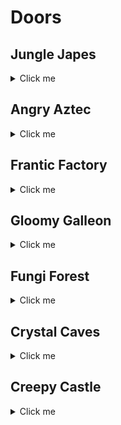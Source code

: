 # Doors 

## Jungle Japes
<details>
<summary>Click me</summary>

| Map | Name | Door types acceptable in location |
| --- | ---- | --------------------------------- |
| Jungle Japes Lobby | Jungle Japes: Lobby - Middle Right | Wrinkly | 
| Jungle Japes Lobby | Jungle Japes: Lobby - Far Left | Wrinkly | 
| Jungle Japes Lobby | Jungle Japes: Lobby - Close Right | Wrinkly | 
| Jungle Japes Lobby | Jungle Japes: Lobby - Far Right | Wrinkly | 
| Jungle Japes Lobby | Jungle Japes: Lobby - Close Left | Wrinkly | 
| Jungle Japes | Jungle Japes: Diddy Cave | Both | 
| Jungle Japes | Jungle Japes: Fairy Cave | Both | 
| Jungle Japes | Jungle Japes: Next to Diddy Cage - right | Both | 
| Jungle Japes | Jungle Japes: Alcove Above Diddy Tunnel - right | Wrinkly | 
| Jungle Japes | Jungle Japes: Alcove Above Diddy Tunnel - left | Wrinkly | 
| Jungle Japes | Jungle Japes: Next to Minecart Exit -right | Both | 
| Jungle Japes | Jungle Japes: Across From Minecart Exit | Both | 
| Jungle Japes | Jungle Japes: Main Area - Next to Tunnel to Tiny Gate | Both | 
| Jungle Japes | Jungle Japes: Beehive Area - Next to Beehive - far left | Both | 
| Jungle Japes | Jungle Japes: Beehive Area - Next to Beehive - left | Both | 
| Jungle Japes | Jungle Japes: Behind Rambi Door - watery room - left | Both | 
| Jungle Japes | Jungle Japes: Behind Rambi Door - watery room - right | Both | 
| Jungle Japes | Jungle Japes: Top of Lanky's Useless Slope - left | Wrinkly | 
| Jungle Japes | Jungle Japes: Top of Lanky's Useless Slope - right | Wrinkly | 
| Jungle Japes | Jungle Japes: Underwater by Warp 2 | Both | 
| Jungle Japes | Jungle Japes: Underwater by Chunky's underground | Both | 
| Jungle Japes | Jungle Japes: Next to Funky - right | Both | 
| Jungle Japes | Jungle Japes: Next to Lanky's Painting Room - left | Both | 
| Jungle Japes | Jungle Japes: Next to Lanky's Painting Room - right | Both | 
| Jungle Japes | Jungle Japes: Outside Diddy Cave Switch - left | Both | 
| Jungle Japes | Jungle Japes: Outside Diddy Cave Switch - right | Both | 
| Jungle Japes | Jungle Japes: Entrance Tunnel - Near Diddy Cave - back left | Both | 
| Jungle Japes | Jungle Japes: Entrance Tunnel - Near Diddy Cave - front left | Both | 
| Jungle Japes | Jungle Japes: Entrance Tunnel - Near Warppad 1 and 2 | Both | 
| Jungle Japes | Jungle Japes: Diddy Tunnel - next to hole - river side | Both | 
| Jungle Japes | Jungle Japes: Diddy Tunnel - river side | Both | 
| Jungle Japes | Jungle Japes: Near Warp 4 and Tunnel Threeway crossing | Both | 
| Jungle Japes | Jungle Japes: Cranky Tunnel - Crossroad | Wrinkly | 
| Jungle Japes | Jungle Japes: Cranky Area - front-right | Both | 
| Jungle Japes | Jungle Japes: Cranky Area - front left | Both | 
| Jungle Japes | Jungle Japes: Cranky Area - center left | Both | 
| Jungle Japes | Jungle Japes: Cranky Area - center right | Both | 
| Jungle Japes | Jungle Japes: Cranky Area - back left | Both | 
| Jungle Japes | Jungle Japes: Cranky Area - back right | Both | 
| Japes Tiny Hive | Jungle Japes: Beehive Room 2 - left | Wrinkly | 
| Japes Tiny Hive | Jungle Japes: Beehive Room 2 - right | Wrinkly | 
| Japes Lanky Cave | Jungle Japes: Painting Room - Next to the Entrance | Both | 
| Japes Mountain | Jungle Japes: Diddy Mountain - Next to Conveyor Controls | Wrinkly | 
| Japes Mountain | Jungle Japes: Diddy Mountain - between River and GB switch | Wrinkly | 
| Japes Mountain | Jungle Japes: Diddy Mountain - between River and Peanut Switch | Wrinkly | 
</details>

## Angry Aztec
<details>
<summary>Click me</summary>

| Map | Name | Door types acceptable in location |
| --- | ---- | --------------------------------- |
| Angry Aztec Lobby | Angry Aztec: Lobby - Pillar Wall | Wrinkly | 
| Angry Aztec Lobby | Angry Aztec: Lobby - Lower Right | Wrinkly | 
| Angry Aztec Lobby | Angry Aztec: Lobby - Left of Portal | Wrinkly | 
| Angry Aztec Lobby | Angry Aztec: Lobby - Right of Portal | Wrinkly | 
| Angry Aztec Lobby | Angry Aztec: Lobby - Behind Feather Door | Wrinkly | 
| Angry Aztec | Angry Aztec: Near Funky's | Both | 
| Angry Aztec | Angry Aztec: Near Cranky's | Both | 
| Angry Aztec | Angry Aztec: Near Candy's | Both | 
| Angry Aztec | Angry Aztec: Near Snide's | Both | 
| Angry Aztec | Angry Aztec: Behind 5DT | Both | 
| Angry Aztec | Angry Aztec: Next to Candy - right | Both | 
| Angry Aztec | Angry Aztec: Under Diddy's Tiny Temple Switch | Tns | 
| Angry Aztec | Angry Aztec: Under Chunky's Tiny Temple Switch | Tns | 
| Angry Aztec | Angry Aztec: Under Tiny's Tiny Temple Switch | Tns | 
| Angry Aztec | Angry Aztec: Under Lanky's Tiny Temple Switch | Tns | 
| Angry Aztec | Angry Aztec: Diddy Tower Stairs - left | Both | 
| Angry Aztec | Angry Aztec: Next to Tag Barrel near Snides | Both | 
| Angry Aztec | Angry Aztec: Under the Vulture Cage | Both | 
| Angry Aztec | Angry Aztec: 5Door Temple's 6th Door | Both | 
| Angry Aztec | Angry Aztec: Cranky Tunnel - Near Chunky Barrel - left | Both | 
| Angry Aztec | Angry Aztec: Cranky Tunnel - Near Chunky Barrel - right | Both | 
| Angry Aztec | Angry Aztec: Cranky Tunnel - Near Road to Cranky - left | Both | 
| Angry Aztec | Angry Aztec: Cranky Tunnel - Near Road to Cranky - right | Both | 
| Angry Aztec | Angry Aztec: 5Door Temple Staircase - front | Both | 
| Angry Aztec | Angry Aztec: 5Door Temple Staircase - back | Both | 
| Angry Aztec | Angry Aztec: Entrance Tunnel - next to Coconut Switch | Both | 
| Angry Aztec | Angry Aztec: Entrance Tunnel - left (near the oasis end) | Both | 
| Angry Aztec | Angry Aztec: Strong Kong Tunnel | Wrinkly | 
| Angry Aztec | Angry Aztec: Near Tag Barrel near Snides - strong kong | Wrinkly | 
| Aztec Llama Temple | Angry Aztec: In Face Matching Game - right | Wrinkly | 
| Aztec Llama Temple | Angry Aztec: In Face Matching Game - left | Wrinkly | 
| Angry Aztec | Angry Aztec: Next to Tiny Temple - front left | Both | 
| Angry Aztec | Angry Aztec: Next to Tiny Temple - back left | Both | 
| Angry Aztec | Angry Aztec: Oasis - Next to Tunnel - far left | Both | 
| Angry Aztec | Angry Aztec: Oasis - Next to Tunnel - left | Both | 
| Angry Aztec | Angry Aztec: Between Snides and Diddy Gong Tower | Both | 
| Angry Aztec | Angry Aztec: Next to Llama Temple - left | Both | 
| Angry Aztec | Angry Aztec: Llama Temple's switchless side | Tns | 
| Aztec Tiny Temple | Angry Aztec: Tiny Temple - Main Room - left | Both | 
| Aztec Tiny Temple | Angry Aztec: Tiny Temple - Main Room - back | Wrinkly | 
| Aztec Tiny Temple | Angry Aztec: Tiny Temple - Across from Slope to Tiny Cage - left | Both | 
| Aztec Tiny Temple | Angry Aztec: Tiny Temple - Across from Slope to Tiny Cage - right | Both | 
| Aztec Tiny Temple | Angry Aztec: Tiny Temple - Next to Opening to Underwater Room | Both | 
| Aztec Tiny Temple | Angry Aztec: Tiny Temple - Across from Opening to Underwater Room | Both | 
| Angry Aztec | Angry Aztec: Llama Temple Stairs - left | Both | 
| Angry Aztec | Angry Aztec: Llama Temple Stairs - right | Both | 
| Aztec Llama Temple | Angry Aztec: Llama Temple - Entrance Staircase - left | Both | 
| Aztec Llama Temple | Angry Aztec: Llama Temple - Entrance Staircase - right | Both | 
| Aztec Llama Temple | Angry Aztec: Llama Temple - Across from the Spit Gate | Both | 
</details>

## Frantic Factory
<details>
<summary>Click me</summary>

| Map | Name | Door types acceptable in location |
| --- | ---- | --------------------------------- |
| Frantic Factory Lobby | Frantic Factory: Lobby - Low Left | Wrinkly | 
| Frantic Factory Lobby | Frantic Factory: Lobby - Top Left | Wrinkly | 
| Frantic Factory Lobby | Frantic Factory: Lobby - Top Center | Wrinkly | 
| Frantic Factory Lobby | Frantic Factory: Lobby - Top Right | Wrinkly | 
| Frantic Factory Lobby | Frantic Factory: Lobby - Low Right | Wrinkly | 
| Frantic Factory | Frantic Factory: Arcade Room | Both | 
| Frantic Factory | Frantic Factory: Production Room | Both | 
| Frantic Factory | Frantic Factory: R&D | Both | 
| Frantic Factory | Frantic Factory: Block Tower | Both | 
| Frantic Factory | Frantic Factory: Storage Room | Both | 
| Frantic Factory | Frantic Factory: Behind Chunky's Toy Box - big | Wrinkly | 
| Frantic Factory | Frantic Factory: Next to Hatch with Tall Pole - left | Both | 
| Frantic Factory | Frantic Factory: Next to Hatch with Tall Pole - right | Both | 
| Frantic Factory | Frantic Factory: Bottom of the Tall Pole | Both | 
| Frantic Factory | Frantic Factory: Production Room - Under Tiny Conveyors | Both | 
| Frantic Factory | Frantic Factory: Kong Cage Room - Behind Tag Barrel | Both | 
| Frantic Factory | Frantic Factory: Under Cranky's Lab | Both | 
| Frantic Factory | Frantic Factory: Under Candy's Store | Both | 
| Frantic Factory | Frantic Factory: Next to DK's Count to 16 Puzzle | Both | 
| Frantic Factory | Frantic Factory: R&D Room - Next to Tunnel to Car Race | Both | 
| Frantic Factory | Frantic Factory: Block Tower Room - Under Tunnel to Funky's | Both | 
| Frantic Factory | Frantic Factory: R&D Room - Dead End | Both | 
| Frantic Factory | Frantic Factory: R&D Room - Blind Corner Next to Tunnel to Car Race | Wrinkly | 
| Frantic Factory | Frantic Factory: Funky's Room - Across from Melon Crate | Both | 
| Frantic Factory | Frantic Factory: Block Tower Room - Air Vent Under Arcade Window | Both | 
| Frantic Factory | Frantic Factory: Block Tower Room - Under Arcade Window - left | Both | 
| Frantic Factory | Frantic Factory: Block Tower Room - Behind Tag Barrel | Both | 
| Frantic Factory | Frantic Factory: R&D Room - Next to Diddy's Pincode Room | Both | 
| Frantic Factory | Frantic Factory: Tiny's Race Entry Area | Wrinkly | 
| Frantic Factory | Frantic Factory: Kong Cage Room - Next to Tag Barrel | Both | 
| Frantic Factory | Frantic Factory: Production Room - in Alcove Next to Tiny's Barrel | Wrinkly | 
| Frantic Factory | Frantic Factory: Production Room - Next to Diddy's Switch | Both | 
| Frantic Factory | Frantic Factory: Arcade Room - in a corner | Both | 
| Frantic Factory | Frantic Factory: Block Tower Room - Next to Tiny Barrel | Both | 
| Frantic Factory | Frantic Factory: Block Tower Room - at the Base of the Block Tower | Both | 
| Frantic Factory | Frantic Factory: Clock Room - Under Clock | Wrinkly | 
| Frantic Factory | Frantic Factory: Clock Room - front left | Both | 
| Frantic Factory | Frantic Factory: Clock Room - back left | Both | 
| Frantic Factory | Frantic Factory: Clock Room - front right | Both | 
| Frantic Factory | Frantic Factory: Top of Pipe Near Kong-freeing Switch | Wrinkly | 
| Frantic Factory | Frantic Factory: Pin Code Room - front-right | Wrinkly | 
| Frantic Factory | Frantic Factory: Lanky's Piano Room - right | Wrinkly | 
| Frantic Factory | Frantic Factory: Lanky's Piano Room - left | Wrinkly | 
| Frantic Factory | Frantic Factory: Chunky's Dark Room | Both | 
| Factory Crusher | Frantic Factory: Crusher Room - start | Both | 
</details>

## Gloomy Galleon
<details>
<summary>Click me</summary>

| Map | Name | Door types acceptable in location |
| --- | ---- | --------------------------------- |
| Gloomy Galleon Lobby | Gloomy Galleon: Lobby - Far Left | Wrinkly | 
| Gloomy Galleon Lobby | Gloomy Galleon: Lobby - Far Right | Wrinkly | 
| Gloomy Galleon Lobby | Gloomy Galleon: Lobby - Close Right | Wrinkly | 
| Gloomy Galleon Lobby | Gloomy Galleon: Lobby - Near DK Portal | Wrinkly | 
| Gloomy Galleon Lobby | Gloomy Galleon: Lobby - Close Left | Wrinkly | 
| Gloomy Galleon | Gloomy Galleon: Near Cranky's | Both | 
| Gloomy Galleon | Gloomy Galleon: Deep Hole | Both | 
| Gloomy Galleon | Gloomy Galleon: Behind 2DS | Both | 
| Gloomy Galleon | Gloomy Galleon: Behind Enguarde Door | Both | 
| Gloomy Galleon | Gloomy Galleon: Cactus | Both | 
| Gloomy Galleon | Gloomy Galleon: In hallway to Shipyard - Tiny switch | Both | 
| Gloomy Galleon | Gloomy Galleon: In hallway to Shipyard - Lanky switch | Both | 
| Gloomy Galleon | Gloomy Galleon: In hallway to Primate Punch Chests | Both | 
| Gloomy Galleon | Gloomy Galleon: Under Baboon Blast pad | Both | 
| Gloomy Galleon | Gloomy Galleon: Under RocketBarrel barrel | Both | 
| Gloomy Galleon | Gloomy Galleon: Next to Cannonball game | Both | 
| Gloomy Galleon | Gloomy Galleon: Next to Coconut switch | Both | 
| Gloomy Galleon | Gloomy Galleon: Entrance Tunnel - near entrance | Both | 
| Gloomy Galleon | Gloomy Galleon: Next to Peanut switch | Both | 
| Gloomy Galleon | Gloomy Galleon: Music Cactus - bottom back left | Both | 
| Gloomy Galleon | Gloomy Galleon: Music Cactus - bottom front left | Both | 
| Gloomy Galleon | Gloomy Galleon: Music Cactus - bottom back right | Both | 
| Gloomy Galleon | Gloomy Galleon: Music Cactus - bottom front right | Both | 
| Gloomy Galleon | Gloomy Galleon: On top of Seal cage | Wrinkly | 
| Gloomy Galleon | Gloomy Galleon: Treasure Chest Exterior | Both | 
| Gloomy Galleon | Gloomy Galleon: Next to Warp 3 in Cranky's Area | Both | 
| Gloomy Galleon | Gloomy Galleon: In Primate Punch Chest Room - right | Both | 
| Gloomy Galleon | Gloomy Galleon: Behind Chunky punch gate in Cranky Area | Both | 
| Gloomy Galleon | Gloomy Galleon: Low water alcove in lighthouse area | Both | 
| Gloomy Galleon | Gloomy Galleon: Behind boxes in Cranky Area | Both | 
| Gloomy Galleon | Gloomy Galleon: Mech Fish Gate - far left | Both | 
| Gloomy Galleon | Gloomy Galleon: Mech Fish Gate - left | Both | 
| Gloomy Galleon | Gloomy Galleon: Mech Fish Gate - middle | Both | 
| Gloomy Galleon | Gloomy Galleon: Mech Fish Gate - right | Both | 
| Gloomy Galleon | Gloomy Galleon: Mech Fish Gate - far right | Both | 
| Gloomy Galleon | Gloomy Galleon: Cannonball Area Exit | Both | 
| Gloomy Galleon | Gloomy Galleon: 2Dship's secret 3rd door | Both | 
| Gloomy Galleon | Gloomy Galleon: Near Mermaid's Palace - right | Both | 
| Gloomy Galleon | Gloomy Galleon: Near Mermaid's Palace - left | Both | 
| Gloomy Galleon | Gloomy Galleon: Near Mermaid's Palace - Under Tag Barrel | Both | 
| Galleon Lighthouse | Gloomy Galleon: Lighthouse Interior | Both | 
| Galleon Mermaid Room | Gloomy Galleon: In Mermaid's Palace | Wrinkly | 
| Galleon5DShip DKTiny | Gloomy Galleon: Tiny's 5D ship | Wrinkly | 
| Galleon5DShip Diddy Lanky Chunky | Gloomy Galleon: Lanky's 5D ship | Wrinkly | 
| Galleon2DShip | Gloomy Galleon: Lanky's 2D ship | Both | 
</details>

## Fungi Forest
<details>
<summary>Click me</summary>

| Map | Name | Door types acceptable in location |
| --- | ---- | --------------------------------- |
| Fungi Forest Lobby | Fungi Forest: Lobby - On High Box | Wrinkly | 
| Fungi Forest Lobby | Fungi Forest: Lobby - Near Gorilla Gone Door | Wrinkly | 
| Fungi Forest Lobby | Fungi Forest: Lobby - Opposite Gorilla Gone Door | Wrinkly | 
| Fungi Forest Lobby | Fungi Forest: Lobby - Near B. Locker | Wrinkly | 
| Fungi Forest Lobby | Fungi Forest: Lobby - Near Entrance | Wrinkly | 
| Fungi Forest | Fungi Forest: Behind DK Barn | Both | 
| Fungi Forest | Fungi Forest: Beanstalk Area | Both | 
| Fungi Forest | Fungi Forest: Near Snide's | Both | 
| Fungi Forest | Fungi Forest: Top of Giant Mushroom | Both | 
| Fungi Forest | Fungi Forest: Owl Area | Both | 
| Fungi Forest | Fungi Forest: On top of Cage outside Conveyor Belt | Both | 
| Fungi Forest | Fungi Forest: Watermill - front - right | Both | 
| Fungi Forest | Fungi Forest: Watermill - right - left | Both | 
| Fungi Forest | Fungi Forest: Watermill - right - right | Both | 
| Fungi Forest | Fungi Forest: Watermill Roof - tower | Both | 
| Fungi Forest | Fungi Forest: Boxes outside of Diddy's Barn | Both | 
| Fungi Forest | Fungi Forest: Outside Diddy's Barn | Both | 
| Fungi Forest | Fungi Forest: Immediately Inside the Thornvine Area - right | Both | 
| Fungi Forest | Fungi Forest: Immediately Inside the Thornvine Area - left | Both | 
| Fungi Forest | Fungi Forest: Outside DK's Barn | Both | 
| Fungi Forest | Fungi Forest: Next to Rabbit's House | Both | 
| Fungi Forest | Fungi Forest: Owl Area - Near Rocketbarrel Barrel - far left | Both | 
| Fungi Forest | Fungi Forest: Funky Area - Near Tiny Coins | Both | 
| Fungi Forest | Fungi Forest: Mushroom Area - Next to Tag Barrel near Cranky's | Both | 
| Fungi Forest | Fungi Forest: Mushroom Area - Next to Rocketbarrel Barrel - left | Both | 
| Fungi Forest | Fungi Forest: Mushroom Area - Next to Rocketbarrel Barrel - right | Both | 
| Fungi Forest | Fungi Forest: Mushroom Area - Next to Cranky | Both | 
| Fungi Forest | Fungi Forest: Clock Area - Next to Purple Tunnel - left | Both | 
| Fungi Forest | Fungi Forest: Clock Area - Next to Purple Tunnel - right | Both | 
| Fungi Forest | Fungi Forest: Clock Area - Next to Clock - left | Both | 
| Fungi Forest | Fungi Forest: Clock Area - Next to Clock - right | Both | 
| Fungi Forest | Fungi Forest: Funky Area - Near Beanstalk - left | Both | 
| Fungi Forest | Fungi Forest: Funky Area - Near Beanstalk - back | Both | 
| Forest Giant Mushroom | Fungi Forest: Inside the Mushroom - All Kong Gun Switch - right | Both | 
| Forest Giant Mushroom | Fungi Forest: Inside the Mushroom - All Kong Gun Switch - left | Both | 
| Forest Giant Mushroom | Fungi Forest: Inside the Mushroom - halfway along the Dead End | Both | 
| Forest Giant Mushroom | Fungi Forest: Inside the Mushroom - Along the Wall near Klump and Oranges | Both | 
| Forest Chunky Face Room | Fungi Forest: Chunky's Face Puzzle | Wrinkly | 
| Forest Lanky Zingers Room | Fungi Forest: Lanky's 2-Mushroom Room | Both | 
| Forest Mill Front | Fungi Forest: DK Lever puzzle Area | Wrinkly | 
| Forest Mill Back | Fungi Forest: Mill - back side - Near Chunky Coins | Both | 
| Forest Winch Room | Fungi Forest: Winch Room - on the Winch | Both | 
| Forest Mill Attic | Fungi Forest: Lanky's Attic | Both | 
| Forest Thornvine Barn | Fungi Forest: DK's Barn - Between 2 Barrels near Switch | Both | 
</details>

## Crystal Caves
<details>
<summary>Click me</summary>

| Map | Name | Door types acceptable in location |
| --- | ---- | --------------------------------- |
| Crystal Caves Lobby | Crystal Caves: Lobby - Far Left | Wrinkly | 
| Crystal Caves Lobby | Crystal Caves: Lobby - Top Ledge | Wrinkly | 
| Crystal Caves Lobby | Crystal Caves: Lobby - Near Left | Wrinkly | 
| Crystal Caves Lobby | Crystal Caves: Lobby - Far Right | Wrinkly | 
| Crystal Caves Lobby | Crystal Caves: Lobby - Near Right | Wrinkly | 
| Crystal Caves | Crystal Caves: On Rotating Room | Both | 
| Crystal Caves | Crystal Caves: Near Snide's | Both | 
| Crystal Caves | Crystal Caves: Giant Boulder Room | Both | 
| Crystal Caves | Crystal Caves: On Sprint Cabin | Both | 
| Crystal Caves | Crystal Caves: Near 5DI | Both | 
| Crystal Caves | Crystal Caves: Outside Lanky's Cabin | Both | 
| Crystal Caves | Crystal Caves: Outside Chunky's Cabin | Both | 
| Crystal Caves | Crystal Caves: Outside Diddy's Lower Cabin | Both | 
| Crystal Caves | Crystal Caves: Outside Diddy's Upper Cabin | Both | 
| Crystal Caves | Crystal Caves: Under the Waterfall (Cabin Area) | Both | 
| Crystal Caves | Crystal Caves: Across from the 5Door Cabin | Both | 
| Crystal Caves | Crystal Caves: 5Door Igloo - DK's right | Tns | 
| Crystal Caves | Crystal Caves: 5Door Igloo - Diddy's right | Tns | 
| Crystal Caves | Crystal Caves: 5Door Igloo - Tiny's right | Tns | 
| Crystal Caves | Crystal Caves: 5Door Igloo - Chunky's right | Tns | 
| Crystal Caves | Crystal Caves: 5Door Igloo - Lanky's right | Tns | 
| Crystal Caves | Crystal Caves: 5Door Igloo - DK's instrument pad | Tns | 
| Crystal Caves | Crystal Caves: 5Door Igloo - Diddy's instrument pad | Tns | 
| Crystal Caves | Crystal Caves: 5Door Igloo - Tiny's instrument pad | Tns | 
| Crystal Caves | Crystal Caves: 5Door Igloo - Chunky's instrument pad | Tns | 
| Crystal Caves | Crystal Caves: 5Door Igloo - Lanky's instrument pad | Tns | 
| Crystal Caves | Crystal Caves: Ice Castle Area - Near Rock Switch | Both | 
| Crystal Caves | Crystal Caves: Between Funky and Ice Castle - on land | Both | 
| Crystal Caves | Crystal Caves: Between Funky and Ice Castle - underwater | Both | 
| Crystal Caves | Crystal Caves: In Water Near W4 Opposite Cranky - right | Both | 
| Crystal Caves | Crystal Caves: In Water Near W4 Opposite Cranky - left | Both | 
| Crystal Caves | Crystal Caves: Under Bridge to Cranky | Both | 
| Crystal Caves | Crystal Caves: Under Handstand Slope | Both | 
| Crystal Caves | Crystal Caves: Mini Monkey Ledge | Wrinkly | 
| Crystal Caves | Crystal Caves: Across from Snide | Both | 
| Crystal Caves | Crystal Caves: Slope to Cranky with Mini Monkey Hole | Both | 
| Crystal Caves | Crystal Caves: Level Entrance - right | Both | 
| Crystal Caves | Crystal Caves: Level Entrance - left | Both | 
| Crystal Caves | Crystal Caves: Igloo Area - left of entrance | Both | 
| Crystal Caves | Crystal Caves: Igloo Area - Behind Tag Barrel Island | Both | 
| Crystal Caves | Crystal Caves: Igloo Area - Behind Warp 1 | Both | 
| Crystal Caves | Crystal Caves: Igloo Area - right of entrance | Both | 
| Crystal Caves | Crystal Caves: Under Funky's Store | Both | 
| Crystal Caves | Crystal Caves: Next to Waterfall that's Next to Funky | Both | 
| Crystal Caves | Crystal Caves: In Water Under Funky - left | Both | 
| Crystal Caves | Crystal Caves: In Water Under Funky - center | Both | 
| Crystal Caves | Crystal Caves: In Water Under Funky - right | Both | 
| Caves Frozen Castle | Crystal Caves: Ice Castle Interior - left | Wrinkly | 
| Caves Frozen Castle | Crystal Caves: Ice Castle Interior - right | Wrinkly | 
| Caves Chunky Cabin | Crystal Caves: In Chunky's 5Door Cabin on a Book Shelf | Wrinkly | 
| Crystal Caves | Crystal Caves: Cabin Area - Near Candy - right | Both | 
| Crystal Caves | Crystal Caves: Cabin Area - Near Candy - far right | Both | 
| Crystal Caves | Crystal Caves: Outside Tiny's Cabin | Both | 
| Crystal Caves | Crystal Caves: Cabin Area - Next to Tag Barrel on 2nd Floor | Both | 
| Crystal Caves | Crystal Caves: Under Cranky Slope - small | Wrinkly | 
</details>

## Creepy Castle
<details>
<summary>Click me</summary>

| Map | Name | Door types acceptable in location |
| --- | ---- | --------------------------------- |
| Creepy Castle Lobby | Creepy Castle: Lobby - Central Pillar (1) | Wrinkly | 
| Creepy Castle Lobby | Creepy Castle: Lobby - Central Pillar (2) | Wrinkly | 
| Creepy Castle Lobby | Creepy Castle: Lobby - Central Pillar (3) | Wrinkly | 
| Creepy Castle Lobby | Creepy Castle: Lobby - Central Pillar (4) | Wrinkly | 
| Creepy Castle Lobby | Creepy Castle: Lobby - Central Pillar (5) | Wrinkly | 
| Creepy Castle | Creepy Castle: Near Greenhouse | Both | 
| Creepy Castle | Creepy Castle: Small Plateau | Both | 
| Creepy Castle | Creepy Castle: Back of Castle | Both | 
| Castle Lower Cave | Creepy Castle: Near Funky's | Both | 
| Castle Upper Cave | Creepy Castle: Near Candy's | Both | 
| Creepy Castle | Creepy Castle: Next to Small Pool outside of the Big Tree | Tns | 
| Creepy Castle | Creepy Castle: Against the Big Tree | Both | 
| Creepy Castle | Creepy Castle: Next to Tag Barrel at the Warp Pad Hub | Both | 
| Creepy Castle | Creepy Castle: Next to Cranky's | Both | 
| Creepy Castle | Creepy Castle: Outside Lanky's Greenhouse | Wrinkly | 
| Creepy Castle | Creepy Castle: On Stairs to Tag Barrel at the Warp Pad Hub | Wrinkly | 
| Creepy Castle | Creepy Castle: Next to Castle Moat - Above Tiny's Kasplat | Both | 
| Creepy Castle | Creepy Castle: Snide's Battlement - left | Both | 
| Creepy Castle | Creepy Castle: Snide's Battlement - center | Both | 
| Creepy Castle | Creepy Castle: Snide's Battlement - right | Both | 
| Creepy Castle | Creepy Castle: Next to Stairs to Drawing Drawbridge | Both | 
| Creepy Castle | Creepy Castle: Battlement with Rocketbarrel Barrel - left | Both | 
| Creepy Castle | Creepy Castle: Battlement with Rocketbarrel Barrel - right | Both | 
| Creepy Castle | Creepy Castle: Moat - Underwater by Diddy Barrel | Both | 
| Creepy Castle | Creepy Castle: Moat - Under Drawing Drawbridge | Both | 
| Creepy Castle | Creepy Castle: Moat - Next to Tunnel Entrance - left | Both | 
| Creepy Castle | Creepy Castle: Moat - Next to Tunnel Entrance - right | Both | 
| Creepy Castle | Creepy Castle: Moat - Next to Ladder - left | Both | 
| Creepy Castle | Creepy Castle: Moat - Next to Ladder - right | Both | 
| Castle Tree | Creepy Castle: Inside the Tree | Both | 
| Castle Library | Creepy Castle: Library - Room with Big Books - left | Wrinkly | 
| Castle Library | Creepy Castle: Library - Room with big Books - back | Wrinkly | 
| Castle Library | Creepy Castle: Library - Next to Exit - left | Wrinkly | 
| Castle Library | Creepy Castle: Library - Next to Exit - right | Wrinkly | 
| Castle Ballroom | Creepy Castle: Ballroom - Left Candle - left | Both | 
| Castle Ballroom | Creepy Castle: Ballroom - Left Candle - right | Both | 
| Castle Ballroom | Creepy Castle: Ballroom - Back Candle - left | Both | 
| Castle Ballroom | Creepy Castle: Ballroom - Back Candle - right | Both | 
| Castle Ballroom | Creepy Castle: Ballroom - Right Candle - left | Both | 
| Castle Ballroom | Creepy Castle: Ballroom - Right Candle - right | Both | 
| Castle Trash Can | Creepy Castle: Trash Can - Cheese | Wrinkly | 
| Castle Shed | Creepy Castle: Inside Chunky's Shed | Wrinkly | 
| Castle Lower Cave | Creepy Castle: Lower Tunnel - Under Peanut Switch | Both | 
| Castle Lower Cave | Creepy Castle: Lower Tunnel - Under Coconut and Pineapple Switches | Both | 
| Castle Mausoleum | Creepy Castle: Crypt - Under Lanky's Switch | Wrinkly | 
</details>
